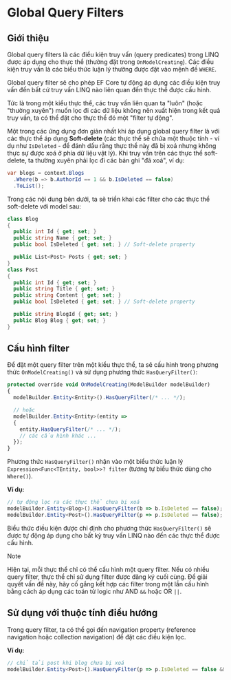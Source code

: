 # Global Query Filters

## Giới thiệu

Global query filters là các điều kiện truy vấn (query predicates) trong LINQ được áp dụng cho thực thể (thường đặt trong `OnModelCreating`). Các điều kiện truy vấn là các biểu thức luận lý thường được đặt vào mệnh đề `WHERE`. 

Global query filter sẽ cho phép EF Core tự động áp dụng các điều kiện truy vấn đến bất cứ truy vấn LINQ nào liên quan đến thực thể được cấu hình.

Tức là trong một kiểu thực thể, các truy vấn liên quan ta "luôn" (hoặc "thường xuyên") muốn lọc đi các dữ liệu không nên xuất hiện trong kết quả truy vấn, ta có thể đặt cho thực thể đó một "filter tự động".

Một trong các ứng dụng đơn giản nhất khi áp dụng global query filter là với các thực thể áp dụng **Soft-delete** (các thực thể sẽ chứa một thuộc tính - ví dụ như `IsDeleted` - để đánh dấu rằng thực thể này đã bị xoá nhưng không thực sự được xoá ở phía dữ liệu vật lý). Khi truy vấn trên các thực thể soft-delete, ta thường xuyên phải lọc đi các bản ghi "đã xoá", ví dụ:

```cs
var blogs = context.Blogs
  .Where(b => b.AuthorId == 1 && b.IsDeleted == false)
  .ToList();
```

Trong các nội dung bên dưới, ta sẽ triển khai các filter cho các thực thể soft-delete với model sau:

```cs
class Blog
{
  public int Id { get; set; }
  public string Name { get; set; }
  public bool IsDeleted { get; set; } // Soft-delete property

  public List<Post> Posts { get; set; }
}
class Post
{
  public int Id { get; set; }
  public string Title { get; set; }
  public string Content { get; set; }
  public bool IsDeleted { get; set; } // Soft-delete property

  public string BlogId { get; set; }
  public Blog Blog { get; set; }
}
```

## Cấu hình filter

Để đặt một query filter trên một kiểu thực thể, ta sẽ cấu hình trong phương thức `OnModelCreating()` và sử dụng phương thức `HasQueryFilter()`:

```ts
protected override void OnModelCreating(ModelBuilder modelBuilder)
{
  modelBuilder.Entity<Entity>().HasQueryFilter(/* ... */);

  // hoặc
  modelBuilder.Entity<Entity>(entity =>
  {
    entity.HasQueryFilter(/* ... */);
    // các cấu hình khác ...  
  });
}
```

Phương thức `HasQueryFilter()` nhận vào một biểu thức luận lý `Expression<Func<TEntity, bool>>? filter` (tương tự biểu thức dùng cho `Where()`).

**Ví dụ:**

```ts
// tự động lọc ra các thực thể chưa bị xoá
modelBuilder.Entity<Blog>().HasQueryFilter(b => b.IsDeleted == false);
modelBuilder.Entity<Post>().HasQueryFilter(p => p.IsDeleted == false);
```

Biểu thức điều kiện được chỉ định cho phương thức `HasQueryFilter()` sẽ được tự động áp dụng cho bất kỳ truy vấn LINQ nào đến các thực thể được cấu hình.

> [!Note]
> Hiện tại, mỗi thực thể chỉ có thể cấu hình một query filter. Nếu có nhiều query filter, thực thể chỉ sử dụng filter được đăng ký cuối cùng. Để giải quyết vấn đề này, hãy cố gắng kết hợp các filter trong một lần cấu hình bằng cách áp dụng các toán tử logic như AND `&&` hoặc OR `||`.

## Sử dụng với thuộc tính điều hướng

Trong query filter, ta có thể gọi đến navigation property (reference navigation hoặc collection navigation) để đặt các điều kiện lọc.

**Ví dụ:**

```ts
// chỉ tải post khi blog chưa bị xoá
modelBuilder.Entity<Post>().HasQueryFilter(p => p.IsDeleted == false && p.Blog.IsDeleted == false);
```


